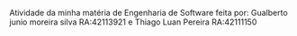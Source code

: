 Atividade da minha matéria de Engenharia de Software feita por: Gualberto junio moreira silva RA:42113921 e Thiago Luan Pereira RA:42111150 
